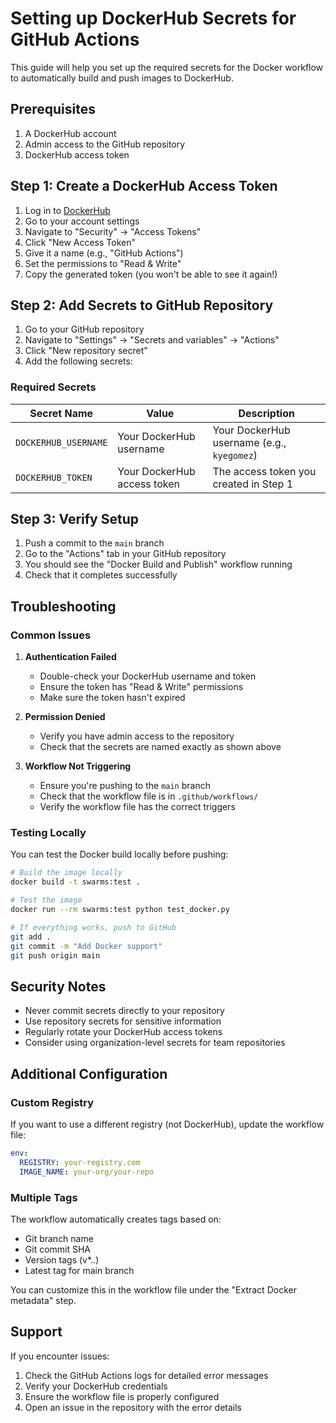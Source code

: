 # Setting up DockerHub Secrets for GitHub Actions

This guide will help you set up the required secrets for the Docker workflow to automatically build and push images to DockerHub.

## Prerequisites

1. A DockerHub account
2. Admin access to the GitHub repository
3. DockerHub access token

## Step 1: Create a DockerHub Access Token

1. Log in to [DockerHub](https://hub.docker.com/)
2. Go to your account settings
3. Navigate to "Security" → "Access Tokens"
4. Click "New Access Token"
5. Give it a name (e.g., "GitHub Actions")
6. Set the permissions to "Read & Write"
7. Copy the generated token (you won't be able to see it again!)

## Step 2: Add Secrets to GitHub Repository

1. Go to your GitHub repository
2. Navigate to "Settings" → "Secrets and variables" → "Actions"
3. Click "New repository secret"
4. Add the following secrets:

### Required Secrets

| Secret Name | Value | Description |
|-------------|-------|-------------|
| `DOCKERHUB_USERNAME` | Your DockerHub username | Your DockerHub username (e.g., `kyegomez`) |
| `DOCKERHUB_TOKEN` | Your DockerHub access token | The access token you created in Step 1 |

## Step 3: Verify Setup

1. Push a commit to the `main` branch
2. Go to the "Actions" tab in your GitHub repository
3. You should see the "Docker Build and Publish" workflow running
4. Check that it completes successfully

## Troubleshooting

### Common Issues

1. **Authentication Failed**
   - Double-check your DockerHub username and token
   - Ensure the token has "Read & Write" permissions
   - Make sure the token hasn't expired

2. **Permission Denied**
   - Verify you have admin access to the repository
   - Check that the secrets are named exactly as shown above

3. **Workflow Not Triggering**
   - Ensure you're pushing to the `main` branch
   - Check that the workflow file is in `.github/workflows/`
   - Verify the workflow file has the correct triggers

### Testing Locally

You can test the Docker build locally before pushing:

```bash
# Build the image locally
docker build -t swarms:test .

# Test the image
docker run --rm swarms:test python test_docker.py

# If everything works, push to GitHub
git add .
git commit -m "Add Docker support"
git push origin main
```

## Security Notes

- Never commit secrets directly to your repository
- Use repository secrets for sensitive information
- Regularly rotate your DockerHub access tokens
- Consider using organization-level secrets for team repositories

## Additional Configuration

### Custom Registry

If you want to use a different registry (not DockerHub), update the workflow file:

```yaml
env:
  REGISTRY: your-registry.com
  IMAGE_NAME: your-org/your-repo
```

### Multiple Tags

The workflow automatically creates tags based on:
- Git branch name
- Git commit SHA
- Version tags (v*.*.*)
- Latest tag for main branch

You can customize this in the workflow file under the "Extract Docker metadata" step.

## Support

If you encounter issues:

1. Check the GitHub Actions logs for detailed error messages
2. Verify your DockerHub credentials
3. Ensure the workflow file is properly configured
4. Open an issue in the repository with the error details 
